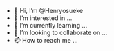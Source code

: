 - 👋 Hi, I’m @Henryosueke
- 👀 I’m interested in ...
- 🌱 I’m currently learning ...
- 💞️ I’m looking to collaborate on ...
- 📫 How to reach me ...

<!---
Henryosueke/Henryosueke is a ✨ special ✨ repository because its `README.md` (this file) appears on your GitHub profile.
You can click the Preview link to take a look at your changes.
--->
